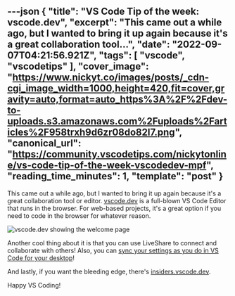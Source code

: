 ---json
{
  "title": "VS Code Tip of the week: vscode.dev",
  "excerpt": "This came out a while ago, but I wanted to bring it up again because it's a great collaboration tool...",
  "date": "2022-09-07T04:21:56.921Z",
  "tags": [
    "vscode",
    "vscodetips"
  ],
  "cover_image": "https://www.nickyt.co/images/posts/_cdn-cgi_image_width=1000,height=420,fit=cover,gravity=auto,format=auto_https%3A%2F%2Fdev-to-uploads.s3.amazonaws.com%2Fuploads%2Farticles%2F958trxh9d6zr08do82l7.png",
  "canonical_url": "https://community.vscodetips.com/nickytonline/vs-code-tip-of-the-week-vscodedev-mpf",
  "reading_time_minutes": 1,
  "template": "post"
}
---

This came out a while ago, but I wanted to bring it up again because it's a great collaboration tool or editor. [vscode.dev](https://vscode.dev/) is a full-blown VS Code Editor that runs in the browser. For web-based projects, it's a great option if you need to code in the browser for whatever reason.

![vscode.dev showing the welcome page](https://www.nickyt.co/images/posts/_uploads_articles_cp7ugiabk2v1xip1kpfr.png)



Another cool thing about it is that you can use LiveShare to connect and collaborate with others! Also, you can [sync your settings as you do in VS Code for your desktop](https://code.visualstudio.com/docs/editor/settings-sync)!

And lastly, if you want the bleeding edge, there's [insiders.vscode.dev](https://insiders.vscode.dev/).

Happy VS Coding!
